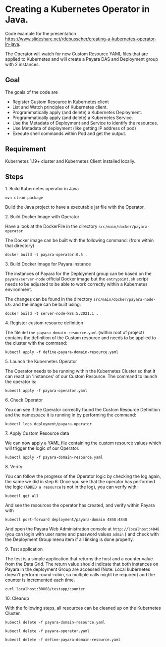 # Creating a Kubernetes Operator in Java.

Code example for the presentation https://www.slideshare.net/rdebusscher/creating-a-kubernetes-operator-in-java.

The Operator will watch for new Custom Resource YAML files that are applied to Kubernetes and will create a Payara DAS and Deployment group with 2 instances.

## Goal

The goals of the code are

- Register Custom Resource in Kubernetes client
- List and Watch principles of Kubernetes client.
- Programmatically apply (and delete) a Kubernetes Deployment.
- Programmatically apply (and delete) a Kubernetes Service.
- Use the Metadata of Deployment and Service to identify the resources.
- Use Metadata of deployment (like getting IP address of pod)
- Execute shell commands within Pod and get the output.

## Requirement

Kubernetes 1.19+ cluster and Kubernetes Client installed locally.

## Steps

1\. Build Kubernetes operator in Java

    mvn clean package

  Build the Java project to have a executable jar file with the Operator.

2\. Build Docker Image with Operator

Have a look at the DockerFile in the directory  `src/main/docker/payara-operator`

The Docker image can be built with the following command: (from within that directory)

    docker build -t payara-operator:0.5 .

3\. Build Docker Image for Payara instance

The instances of Payara for the Deployment group can be based on the `payara/server-node` official Docker image but the `entrypoint.sh` script needs to be adjusted to be able to work correctly within a Kubernetes environment.

The changes can be found in the directory `src/main/docker/payara-node-k8s` and the image can be built using:

    docker build -t server-node-k8s:5.2021.1 .

4\. Register custom resource definition

The file `define-payara-domain-resource.yaml` (within root of project) contains the definition of the Custom resource and needs to be applied to the cluster with the command:

    kubectl apply -f define-payara-domain-resource.yaml

5\. Launch the Kubernetes Operator

The Operator needs to be running within the Kubernetes Cluster so that it can react on 'instances' of our Custom Resource.  The command to launch the operator is:

    kubectl apply -f payara-operator.yaml

6\. Check Operator

You can see if the Operator correctly found the Custom Resource Definition and the namespace it is running in by performing the command:

    kubectl logs deployment/payara-operator

7\. Apply Custom Resource data

We can now apply a YAML file containing the custom resource values which will trigger the logic of our Operator.

    kubectl apply -f payara-domain-resource.yaml

8\. Verify

You can follow the progress of the Operator logic by checking the log again, the same we did in step 6.  Once you see that the operator has performed the logic (`ADDED a resource` is not in the log), you can verify with:


    kubectl get all

And see the resources the operator has created, and verify within Payara with

    kubectl port-forward deployment/payara-domain 4848:4848

And open the Payara Web Administration console at `http://localhost:4848` (you can login with user name and password values `admin` ) and check with the Deployment Group menu item if all linking is done properly.

9\. Test application

The test is a simple application that returns the host and a counter value from the Data Grid. The return value should indicate that both instances on Payara in the deployment Group are accessed (Note: Local kubernetes doesn't perform round-robin, so multiple calls might be required) and the counter is incremented each time. 

    curl localhost:30808/testapp/counter

10\.  Cleanup

With the following steps, all resources can be cleaned up on the Kubernetes Cluster.


    kubectl delete -f payara-domain-resource.yaml

    kubectl delete -f payara-operator.yaml

    kubectl delete -f define-payara-domain-resource.yaml
